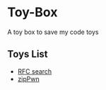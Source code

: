 # Toy-Box
A toy box to save my code toys


## Toys List
- [RFC search](https://github.com/Aquilao/Toy-Box/tree/master/python3-toys/RFCsearch)
- [zipPwn](https://github.com/Aquilao/Toy-Box/tree/master/python3-toys/zipPwn)
